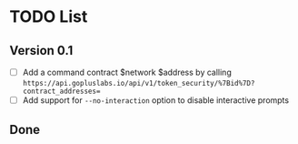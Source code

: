 # TODO List

## Version 0.1

- [ ] Add a command contract $network $address by calling `https://api.gopluslabs.io/api/v1/token_security/%7Bid%7D?contract_addresses=`
- [ ] Add support for `--no-interaction` option to disable interactive prompts

## Done

